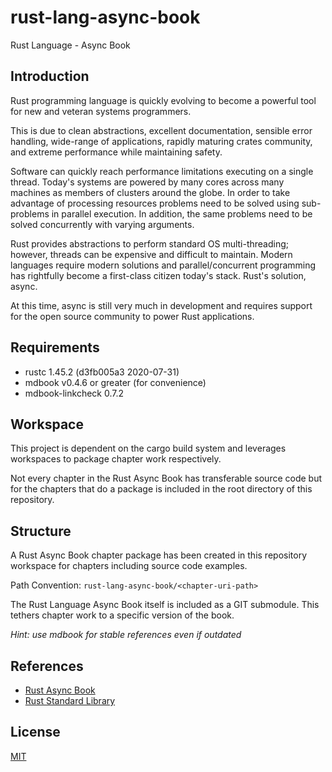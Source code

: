 # rust-lang-async-book

Rust Language - Async Book

## Introduction

Rust programming language is quickly evolving to become a powerful tool for new and veteran systems programmers.

This is due to clean abstractions, excellent documentation, sensible error handling, wide-range of applications, rapidly maturing crates community, and extreme performance while maintaining safety.

Software can quickly reach performance limitations executing on a single thread. Today's systems are powered by many cores across many machines as members of clusters around the globe. In order to take advantage of processing resources problems need to be solved using sub-problems in parallel execution. In addition, the same problems need to be solved concurrently with varying arguments.

Rust provides abstractions to perform standard OS multi-threading; however, threads can be expensive and difficult to maintain. Modern languages require modern solutions and parallel/concurrent programming has rightfully become a first-class citizen today's stack. Rust's solution, async.

At this time, async is still very much in development and requires support for the open source community to power Rust applications.

## Requirements

- rustc 1.45.2 (d3fb005a3 2020-07-31)
- mdbook v0.4.6 or greater (for convenience)
- mdbook-linkcheck 0.7.2

## Workspace

This project is dependent on the cargo build system and leverages workspaces to package chapter work respectively.  

Not every chapter in the Rust Async Book has transferable source code but for the chapters that do a package is included in the root directory of this repository.

## Structure

A Rust Async Book chapter package has been created in this repository workspace for chapters including source code examples.

Path Convention: `rust-lang-async-book/<chapter-uri-path>`

The Rust Language Async Book itself is included as a GIT submodule. This tethers chapter work to a specific version of the book.

*Hint: use mdbook for stable references even if outdated*

## References

- [Rust Async Book](https://doc.rust-lang.org/async-book/)
- [Rust Standard Library](https://doc.rust-lang.org/std/)

## License

[MIT](LICENSE)